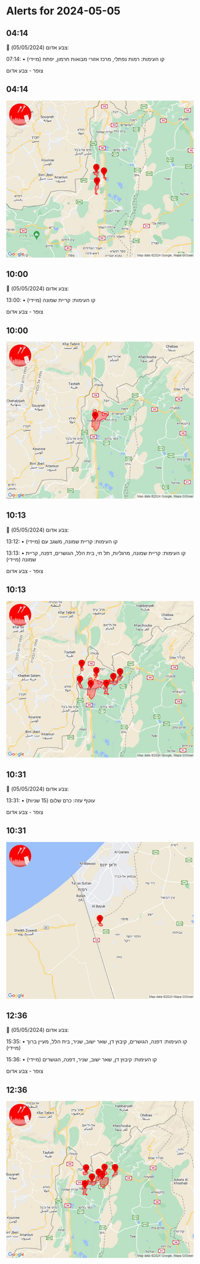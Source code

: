 # Alerts for 2024-05-05

## 04:14

🔴 צבע אדום (05/05/2024):

07:14:
• קו העימות: רמות נפתלי, מרכז אזורי מבואות חרמון, יפתח (מיידי)

צופר - צבע אדום

## 04:14

![Photo](images/20750.jpg)

## 10:00

🔴 צבע אדום (05/05/2024):

13:00:
• קו העימות: קריית שמונה (מיידי)

צופר - צבע אדום

## 10:00

![Photo](images/20752.jpg)

## 10:13

🔴 צבע אדום (05/05/2024):

13:12:
• קו העימות: קריית שמונה, משגב עם (מיידי)

13:13:
• קו העימות: קריית שמונה, מרגליות, תל חי, בית הלל, הגושרים, דפנה, קריית שמונה (מיידי)

צופר - צבע אדום

## 10:13

![Photo](images/20767.jpg)

## 10:31

🔴 צבע אדום (05/05/2024):

13:31:
• עוטף עזה: כרם שלום (15 שניות)

צופר - צבע אדום

## 10:31

![Photo](images/20769.jpg)

## 12:36

🔴 צבע אדום (05/05/2024):

15:35:
• קו העימות: דפנה, הגושרים, קיבוץ דן, שאר ישוב, שניר, בית הלל, מעיין ברוך (מיידי)

15:36:
• קו העימות: קיבוץ דן, שאר ישוב, שניר, דפנה, הגושרים (מיידי)

צופר - צבע אדום

## 12:36

![Photo](images/20779.jpg)

